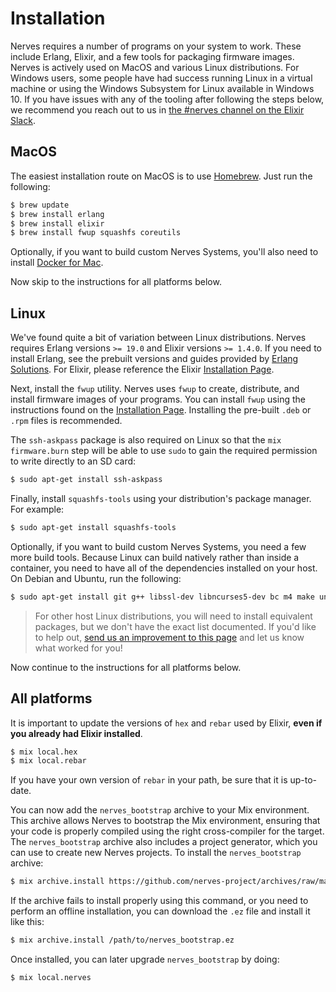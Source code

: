 # Installation

Nerves requires a number of programs on your system to work.
These include Erlang, Elixir, and a few tools for packaging firmware images.
Nerves is actively used on MacOS and various Linux distributions.
For Windows users, some people have had success running Linux in a virtual machine or using the Windows Subsystem for Linux available in Windows 10.
If you have issues with any of the tooling after following the steps below, we recommend you reach out to us in [the #nerves channel on the Elixir Slack](https://elixir-slackin.herokuapp.com/).

## MacOS

The easiest installation route on MacOS is to use [Homebrew](brew.sh).
Just run the following:

```bash
$ brew update
$ brew install erlang
$ brew install elixir
$ brew install fwup squashfs coreutils
```

Optionally, if you want to build custom Nerves Systems, you'll also need to install [Docker for Mac](https://www.docker.com/products/overview#/install_the_platform).

Now skip to the instructions for all platforms below.

## Linux

We've found quite a bit of variation between Linux distributions.
Nerves requires Erlang versions `>= 19.0` and Elixir versions `>= 1.4.0`.
If you need to install Erlang, see the prebuilt versions and guides provided by [Erlang Solutions](https://www.erlang-solutions.com/resources/download.html).
For Elixir, please reference the Elixir [Installation Page](http://elixir-lang.org/install.html).

Next, install the `fwup` utility.
Nerves uses `fwup` to create, distribute, and install firmware images of your programs.
You can install `fwup` using the instructions found on the [Installation Page](https://github.com/fhunleth/fwup#installing).
Installing the pre-built `.deb` or `.rpm` files is recommended.

The `ssh-askpass` package is also required on Linux so that the `mix firmware.burn` step will be able to use `sudo` to gain the required permission to write directly to an SD card:

```bash
$ sudo apt-get install ssh-askpass
```

Finally, install `squashfs-tools` using your distribution's package manager.
For example:

```bash
$ sudo apt-get install squashfs-tools
```

Optionally, if you want to build custom Nerves Systems, you need a few more build tools.
Because Linux can build natively rather than inside a container, you need to have all of the dependencies installed on your host.
On Debian and Ubuntu, run the following:

```bash
$ sudo apt-get install git g++ libssl-dev libncurses5-dev bc m4 make unzip cmake
```

> For other host Linux distributions, you will need to install equivalent packages, but we don't have the exact list documented.
> If you'd like to help out, [send us an improvement to this page](https://github.com/nerves-project/nerves/blob/master/docs/Systems.md) and let us know what worked for you!

Now continue to the instructions for all platforms below.

## All platforms

It is important to update the versions of `hex` and `rebar` used by Elixir, **even if you already had Elixir installed**.

```bash
$ mix local.hex
$ mix local.rebar
```

If you have your own version of `rebar` in your path, be sure that it is up-to-date.

You can now add the `nerves_bootstrap` archive to your Mix environment.
This archive allows Nerves to bootstrap the Mix environment, ensuring that your code is properly compiled using the right cross-compiler for the target.
The `nerves_bootstrap` archive also includes a project generator, which you can use to create new Nerves projects.
To install the `nerves_bootstrap` archive:

```bash
$ mix archive.install https://github.com/nerves-project/archives/raw/master/nerves_bootstrap.ez
```

If the archive fails to install properly using this command, or you need to perform an offline installation, you can download the `.ez` file and install it like this:

```bash
$ mix archive.install /path/to/nerves_bootstrap.ez
```

Once installed, you can later upgrade `nerves_bootstrap` by doing:

```bash
$ mix local.nerves
```
